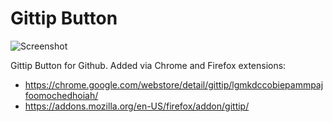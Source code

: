 Gittip Button
=============

![Screenshot](https://raw.github.com/nathancahill/gittip-extension/master/screenshot.png "Screenshot")

Gittip Button for Github. Added via Chrome and Firefox extensions:

* https://chrome.google.com/webstore/detail/gittip/lgmkdccobiepammpajfoomochedhoiah/
* https://addons.mozilla.org/en-US/firefox/addon/gittip/
